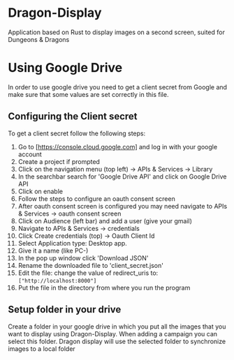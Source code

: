 # Dragon-Display
Application based on Rust to display images on a second screen, suited for Dungeons &amp; Dragons

# Using Google Drive
In order to use google drive you need to get a client secret from Google and make sure that some values are set correctly in this file.
## Configuring the Client secret
To get a client secret follow the following steps:
1. Go to [https://console.cloud.google.com] and log in with your google account  
2. Create a project if prompted  
3. Click on the navigation menu (top left) -> APIs & Services -> Library  
5. In the searchbar search for 'Google Drive API' and click on Google Drive API  
6. Click on enable  
7. Follow the steps to configure an oauth consent screen  
8. After oauth consent screen is configured you may need navigate to APIs & Services -> oauth consent screen  
9. Click on Audience (left bar) and add a user (give your gmail)  
10. Navigate to APIs & Services -> credentials  
11. Click Create credentials (top) -> Oauth Client Id  
12. Select Application type: Desktop app.  
13. Give it a name (like PC-<yourname>)  
14. In the pop up window click 'Download JSON'
15. Rename the downloaded file to 'client_secret.json'
16. Edit the file: change the value of redirect_uris to: `["http://localhost:8000"]`  
17. Put the file in the directory from where you run the program  

## Setup folder in your drive
Create a folder in your google drive in which you put all the images that you want to display using Dragon-Display. When adding a campaign you can select this folder. Dragon display will use the selected folder to synchronize images to a local folder


